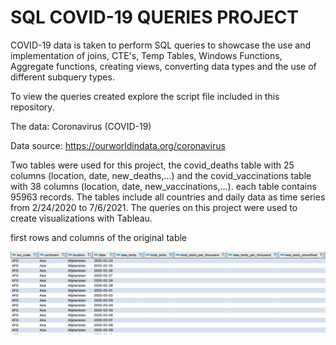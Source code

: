 # SQL COVID-19 QUERIES PROJECT

COVID-19 data is taken to perform SQL queries to showcase the use and implementation of joins, CTE's, Temp Tables, Windows Functions, Aggregate functions, creating views, converting data types and the use of different subquery types. 

To view the queries created explore the script file included in this repository.

The data: Coronavirus (COVID-19)

Data source: https://ourworldindata.org/coronavirus

Two tables were used for this project, the covid_deaths table with 25 columns (location, date, new_deaths,...) and the covid_vaccinations table with 38 columns (location, date, new_vaccinations,...). each table contains 95963 records. The tables include all countries and daily data as time series from 2/24/2020 to 7/6/2021. The queries on this project were used to create visualizations with Tableau.

first rows and columns of the original table

![supply_chain](/images_sql_project/cinco.png)





